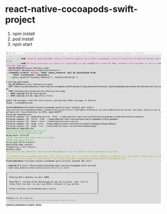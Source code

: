 # react-native-cocoapods-swift-project
1. npm install
2. pod install
3. npm start

![img](https://github.com/youhui/react-native-cocoapods-swift-project/blob/master/20190111-175232.png "img")
